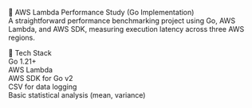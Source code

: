 🚀 AWS Lambda Performance Study (Go Implementation) <br>
A straightforward performance benchmarking project using Go, AWS Lambda, and AWS SDK, measuring execution latency across three AWS regions.<br>

🔧 Tech Stack <br>
Go 1.21+ <br>
AWS Lambda <br>
AWS SDK for Go v2 <br>
CSV for data logging <br>
Basic statistical analysis (mean, variance) <br>
